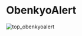 # ObenkyoAlert


![top_obenkyoalert](https://github.com/user-attachments/assets/f59cd7f3-2098-4e93-8c32-f562bc59727e)


